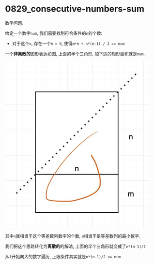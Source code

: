 # 0829_consecutive-numbers-sum

数学问题.

给定一个数字`num`, 我们需要找到符合条件的`n`的个数:

- 对于这个`n`, 存在一个`m > 0`, 使得`m*n + n*(n-1) / 2 == num`

一个**非离散的**图形表达如图, 上面的半个三角形, 加下边的矩形面积就是`num`.

![非离散的图示](./image.jpg)

其中`n`就相当于这个等差数列数字的个数, `m`相当于是等差数列的最小数字.

我们把这个思路转化为**离散的**的解法, 上面的半个三角形就变成了`n*(n-1)/2`

从`1`开始向大的数字遍历, 上限条件其实就是`n*(n-1)/2 <= num`
